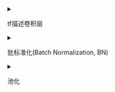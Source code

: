 <details>
<summary>

tf描述卷积层

</summary>

```python

tf.keras.layers.Conv2d(
filters=卷积核个数,
kernel_size=卷积核尺寸(或者以元组形式给出高和宽),
strides=滑动步长,
padding="same"全零填充 or "valid"默认
activation='relu'or'sigmoid'or'tanh'or'softmax'...
input_shape=(高，宽，通道数)
)

#e.g.
model = tf.keras.models.Sequential(
Conv2d(6,5,padding="valid",activation='relu'),
MaxPool2D(2,2),
Conv2d(6,(3,2),padding="valid",activation='sigmoid'),
MaxPool2D(2,(2,2)),
Conv2d(filter=6,kernal_size=(3,2),padding="valid",activation='sigmoid'),
MaxPool2D(pool_size=(2,2),strides=2),

Flatten(),
Dense(10,activation='softmax')

)
```
</details>
<!-------------------->


<details>
<summary>

批标准化(Batch Normalization, BN)

</summary>

通过以下公式来让数据获得批标准化的特征图，H标志第k给卷积核

$\mu$是第k个卷积核，batch张输出特征所有像素点的均值

$\sigma$是第k个卷积核，batch张输出特征所有像素点的标准差，

$$

 H'^{k}_i = \frac{H^k_i - \mu _{batch}^k}{\sigma _{batch}^k}
$$

批标准化使特征数据落在激活函数线性区域，让激活函数丧失非线性特征，因此在引入两个可训练参数$ \gamma_{k} $和$\beta_{k}$来调整批归一化力度。如下：

---

$$

X_i^k = \gamma_{k}*H_i^{'k} + \beta_{k}
$$

反向传播时
$\gamma$,
$\beta$
会被一同训练

```python
#e.g.
model = tf.keras.models.Sequential(
Conv2d(6,5,padding="valid",activation='relu'),
BatchNormalization(),
Activation('relu'),
MaxPool2D(pool_size=(2,2),strides=2,padding='same'),
Dropout(0.2)
)
```
</details>


<details>
<summary>

池化

</summary>


</details>

